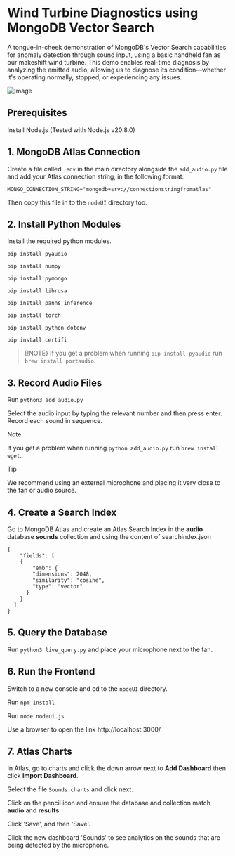 # Wind Turbine Diagnostics using MongoDB Vector Search

A tongue-in-cheek demonstration of MongoDB's Vector Search capabilities for anomaly detection through sound input, using a basic handheld fan as our makeshift wind turbine. This demo enables real-time diagnosis by analyzing the emitted audio, allowing us to diagnose its condition—whether it's operating normally, stopped, or experiencing any issues.

![image](https://github.com/user-attachments/assets/9cf424df-d513-4ee3-a417-31c3dccc0ce3)
    
## Prerequisites
Install Node.js (Tested with Node.js v20.8.0)
    
## 1. MongoDB Atlas Connection
Create a file called ```.env``` in the main directory alongside the ```add_audio.py``` file and add your Atlas connection string, in the following format:
```
MONGO_CONNECTION_STRING="mongodb+srv://connectionstringfromatlas"
```
Then copy this file in to the ```nodeUI``` directory too.

## 2. Install Python Modules
Install the required python modules.
```
pip install pyaudio
```
```
pip install numpy
```
```
pip install pymongo
```
```
pip install librosa
```
```
pip install panns_inference
```
```
pip install torch
```
```
pip install python-dotenv
```
```
pip install certifi
```
> [!NOTE}
> If you get a problem when running ```pip install pyaudio``` run ```brew install portaudio```.

## 3. Record Audio Files
Run ```python3 add_audio.py```

Select the audio input by typing the relevant number and then press enter. Record each sound in sequence.

> [!NOTE]
> If you get a problem when running ```python add_audio.py``` run ```brew install wget```.

> [!TIP]
> We recommend using an external microphone and placing it very close to the fan or audio source.

## 4. Create a Search Index
Go to MongoDB Atlas and create an Atlas Search Index in the **audio** database **sounds** collection and using the content of searchindex.json
```
{
    "fields": [
    {
        "emb": {
        "dimensions": 2048,
        "similarity": "cosine",
        "type": "vector"
      }
    }
  ]
}
``` 
## 5. Query the Database
Run ```python3 live_query.py``` and place your microphone next to the fan.

## 6. Run the Frontend
Switch to a new console and cd to the ```nodeUI``` directory.

Run ```npm install```

Run ```node nodeui.js```

Use a browser to open the link http://localhost:3000/

## 7. Atlas Charts
In Atlas, go to charts and click the down arrow next to **Add Dashboard** then click **Import Dashboard**.

Select the file ```Sounds.charts``` and click next.

Click on the pencil icon and ensure the database and collection match **audio** and **results**.

Click 'Save', and then 'Save'.

Click the new dashboard 'Sounds' to see analytics on the sounds that are being detected by the microphone.

